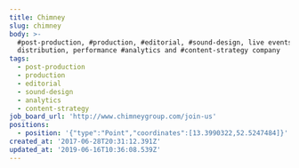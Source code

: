```yaml
---
title: Chimney
slug: chimney
body: >-
  #post-production, #production, #editorial, #sound-design, live events, content
  distribution, performance #analytics and #content-strategy company
tags:
  - post-production
  - production
  - editorial
  - sound-design
  - analytics
  - content-strategy
job_board_url: 'http://www.chimneygroup.com/join-us'
positions:
  - position: '{"type":"Point","coordinates":[13.3990322,52.5247484]}'
created_at: '2017-06-28T20:31:12.391Z'
updated_at: '2019-06-16T10:36:08.539Z'
---
```


